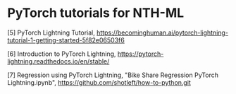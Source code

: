 # PyTorch tutorials for NTH-ML

[5] PyTorch Lightning Tutorial, https://becominghuman.ai/pytorch-lightning-tutorial-1-getting-started-5f82e06503f6

[6] Introduction to PyTorch Lightning, https://pytorch-lightning.readthedocs.io/en/stable/

[7] Regression using PyTorch Lightning, "Bike Share Regression PyTorch Lightning.ipynb", https://github.com/shotleft/how-to-python.git
